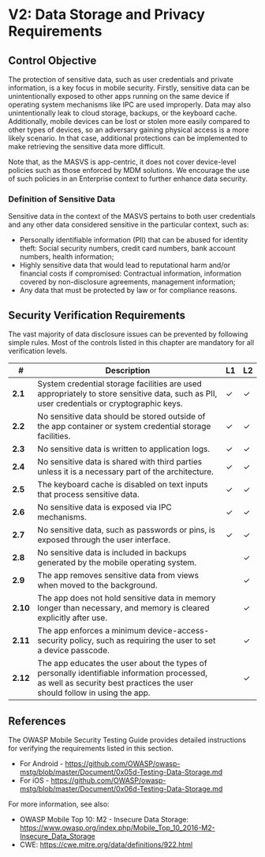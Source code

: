 # V2: Data Storage and Privacy Requirements

## Control Objective

The protection of sensitive data, such as user credentials and private information, is a key focus in mobile security. Firstly, sensitive data can be unintentionally exposed to other apps running on the same device if operating system mechanisms like IPC are used improperly. Data may also unintentionally leak to cloud storage, backups, or the keyboard cache. Additionally, mobile devices can be lost or stolen more easily compared to other types of devices, so an adversary gaining physical access is a more likely scenario. In that case, additional protections can be implemented to make retrieving the sensitive data more difficult.

Note that, as the MASVS is app-centric, it does not cover device-level policies such as those enforced by MDM solutions. We encourage the use of such policies in an Enterprise context to further enhance data security.

### Definition of Sensitive Data

Sensitive data in the context of the MASVS pertains to both user credentials and any other data considered sensitive in the particular context, such as:

- Personally identifiable information (PII) that can be abused for identity theft:  Social security numbers, credit card numbers, bank account numbers, health information;
- Highly sensitive data that would lead to reputational harm and/or financial costs if compromised: Contractual information, information covered by non-disclosure agreements, management information;
- Any data that must be protected by law or for compliance reasons.

<div style="page-break-after: always;"></div>

## Security Verification Requirements

The vast majority of data disclosure issues can be prevented by following simple rules. Most of the controls listed in this chapter are mandatory for all verification levels.

| # | Description | L1 | L2 |
| --- | --- | --- | --- |
| **2.1** | System credential storage facilities are used appropriately to store sensitive data, such as PII, user credentials or cryptographic keys. | ✓ | ✓ |
| **2.2** | No sensitive data should be stored outside of the app container or system credential storage facilities. | ✓ | ✓ |
| **2.3** | No sensitive data is written to application logs. | ✓ | ✓ |
| **2.4** | No sensitive data is shared with third parties unless it is a necessary part of the architecture. | ✓ | ✓ |
| **2.5** | The keyboard cache is disabled on text inputs that process sensitive data. | ✓ | ✓ |
| **2.6** | No sensitive data is exposed via IPC mechanisms. | ✓ | ✓ |
| **2.7** | No sensitive data, such as passwords or pins, is exposed through the user interface. | ✓ | ✓ |
| **2.8** | No sensitive data is included in backups generated by the mobile operating system. |   | ✓ |
| **2.9** | The app removes sensitive data from views when moved to the background. |  | ✓ |
| **2.10** | The app does not hold sensitive data in memory longer than necessary, and memory is cleared explicitly after use. |  | ✓ |
| **2.11** | The app enforces a minimum device-access-security policy, such as requiring the user to set a device passcode. |  | ✓ |
| **2.12** | The app educates the user about the types of personally identifiable information processed, as well as security best practices the user should follow in using the app. |  | ✓ |

## References

The OWASP Mobile Security Testing Guide provides detailed instructions for verifying the requirements listed in this section.

- For Android - <https://github.com/OWASP/owasp-mstg/blob/master/Document/0x05d-Testing-Data-Storage.md>
- For iOS - <https://github.com/OWASP/owasp-mstg/blob/master/Document/0x06d-Testing-Data-Storage.md>

For more information, see also:

- OWASP Mobile Top 10: M2 - Insecure Data Storage: <https://www.owasp.org/index.php/Mobile_Top_10_2016-M2-Insecure_Data_Storage>
- CWE: <https://cwe.mitre.org/data/definitions/922.html>
